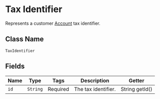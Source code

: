 # Tax Identifier

Represents a customer [Account](/doc/account-api.md) tax identifier.

## Class Name

`TaxIdentifier`

## Fields

| Name | Type | Tags | Description | Getter |
|  --- | --- | --- | --- | --- |
| `id` | `String` | Required | The tax identifier. | String getId() |
